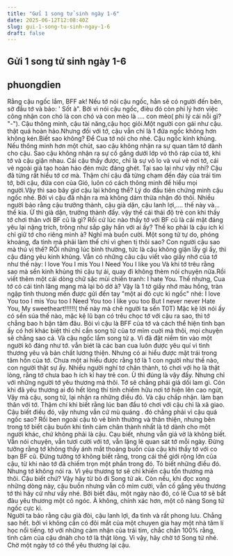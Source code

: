 ```yaml
---
title: "Gửi 1 song tử sinh ngày 1-6"
date: 2025-06-12T12:08:40Z
slug: gui-1-song-tu-sinh-ngay-1-6
draft: false
---
```


## Gửi 1 song tử sinh ngày 1-6

## phuongdien

Rằng cậu ngốc lắm, BFF ak!
 Nếu tớ nói cậu ngốc, hẳn sẽ có người đến bên, sờ đầu tớ và bảo: ' Sốt à". Bởi vì nói cậu ngốc, đièu đó còn phi lý hơn việc công nhận con chó là con chó và con mèo là .... con mèo( phi lý cái nỗi gì? "-"). Cậu thông minh, cậu tài năng,cậu học giỏi.Một người con gái như cậu. thật quá hoàn hảo.Nhưng đối với tớ, cậu vẫn chỉ là 1 đứa ngốc không hơn không kén.Biết sao không? Để Cua tớ nói cho nhé.
           Cậu ngốc kinh khủng. Nếu thông minh hơn một chút, sao cậu không nhận ra sự quan tâm tớ dành cho cậu. Sao cậu không nhận ra sự cố gắng dưới lớp vỏ thô ráp của tớ, khi tớ và cậu giận nhau. Cái cậu thấy được, chỉ là  sự vô lo và vui vẻ nơi tớ, cái vẻ ngoài giả tạo hoàn hảo đén mức đáng ghét. Tại sao lại như vậy nhỉ? Cậu đã từng rất hiểu tớ cơ mà. Thậm chí cậu đã từng chạm đến đáy của trái tim tớ, bởi cậu, đứa con của Gió, luôn có cách thông minh để hiểu mọi người.Vậy thì sao bây giơ cậu lại không thể? Lý do đầu tiên chứng minh cậu ngốc nhé. Bởi vì cậu đã nhận ra mà không dám thừa nhận đó thôi.
 Nhiều người bảo rằng cậu trưởng thành, cậu già dặn, cậu lanh lợi,.... thế này và... thế kia. Ừ thì già dặn, trưởng thành đấy. vậy thế cái thái độ trẻ con khi thấy tớ chơi thân với BF cũ là gì? Rồi  cứ lúc nào thấy tớ với BF cũ là cái mặt đáng yêu lại nặng trích, trông như sắp gây hấn với ai ấy? Thế ko phải là cậu ích kỉ chỉ giữ tớ cho riêng mình à? Nghĩ mà buồn cười. Một song tử tự do, phóng khoáng, đa tình mà phải làm thế chỉ vì ghen tị thôi sao? Con người cậu sao mà thú vị thế? RỒi nhứng lúc bình thường, tức là cậu không giận lẫy gì ấy, thì cậu đáng yêu kinh khủng. Vẫn có những câu cậu viết vào giấy nhớ của tớ như thế này:
          I love You
          I mis You
          I Need You
          I like you
Và khi tớ trêu rằng sao mà sến kinh khủng thì cậu tự ái, quay đi không thèm nói chuyện nữa.Rồi viết thêm một cái dòng chữ sặc mùi chiến tranh: I hate You. Thế nhưng, Cua tớ có cái tính lãng mạng mà lại bỏ dở à? Vậy là 1 tờ giấy nhớ màu hồng, tràn ngập tình thưong mến  được gửi đến tay "một ai đó cực kì ngốc" nhé:
          I love You too
I mis You too
          I Need You too
          I like you too
But I never never  Hate You, My sweetheart!!!!!!( thế này mà chê người ta sến T0T)
          Mặc kệ lời nói ấy có sến súa thế nào, mặc kệ lũ bạn có trêu chọc tớ với cậu ra sao, thì tớ chẳng bao h bận tâm đâu. Bỏi vì cậu là BFF của tớ và cách thể hiện tình bạn ấy có hơi khác biệt thì chỉ cần song tử của tơ mỉm cuời mà thôi, mọi chuyện sẽ chẳng sao cả.
 Và cậu ngốc lắm song tử ạ. Vì đã đặt niềm tin vào một người kô đáng như tớ. vẫn biét là các ban cua luôn được yêu quí vì tình thương yêu và bản chất lương thiện. Nhưng có ai hiểu được mặt trái trong tâm hồn của tớ. Chưa một ai hiểu được rằng tớ là 1 con người như thế nào, con người thật sự ấy. Nhiều người nghí tơ chân thành, tó chơi với họ là thật lòng, rằng tớ chưa bao  h ích kỉ hay trẻ con. Ù thì đúng là vậy đấy. Nhưng chỉ với những người tớ yêu thương mà thôi. Tớ sẽ chẳng phải giả dối lam gì. Cón khi đã yêu thương ai đó hết lòng thí tính chiếm hữu nơi tớ hiện lên cao ngút, Vậy mà cậu, song tử, lại nhận ra những điều đó. Và cậu chấp nhận. làm bạn thân với tớ. Thậm chí khi biết rằng lúc ban đầu tó chơi với cậu chỉ là xã giao. Cậu biết điều đó, vậy nhưng vẫn cứ mù quáng . đó chẳng phải vì cậu quá ngốc sao? Rồi ben ngoài cậu tỏ vẻ bình thường và thân thiện, nhưng bên trong tớ biết cậu buồn khi tình cảm chân thành nhất là tớ dành cho một người khác, chứ không phải là cậu. Cạu biết, nhưng vẫn giả vờ là không biết. Vẫn nói chuyện, vẫn tươi cười với tớ, vẫn lặng lẽ quan sát tớ mỗi ngày. Đừng tưởng rằng tớ không thấy ánh mắt thoáng buồn của cậu khi thấy tớ với co bạn BF cũ. Đừng tưởng tớ không biết rằng, trong cái thế giới rộng lớn của cậu, từ khi nào tớ đã chiếm trọn một phần trong đó. Tó biết những điều đó. Nhưng tớ không nói ra. Vì yêu thương tơ sẽ chỉ khiến cậu tổn thương mà thôi. Cậu biết chứ? Vậy hãy từ bỏ đi Song tử ak.
           Còn nếu, khi đọc xong những dòng này, cậu buồn nhưng vẫn cố mỉm cười, vẫn cố gắng yêu thương tớ thì hãy cứ như vấy nhé. Bởi biết đâu, một ngày nào đó, có lẽ Cua tớ sẽ bắt đàu yêu thương một cô ngóc. À không, chính xác hơn, một cô nàng Song tử ngốc cực kì.  
          Người ta bảo rằng cậu già đòi, cậu lanh lợi, đa tình và rất phong lưu. Chẳng sao hết. bởi vì không cần có đôi mắt của một chuyen gia hay một nhà tâm lí học nổi tiếng. tớ với những cảm nhận của trái tim, chắc chắn 100% rằng, tình cảm của cậu dnàh cho tớ là thật lòng.
Vì vậy, hãy chờ tớ Song tử nhé. Chờ một ngày tớ có thể yêu thương lại cậu.